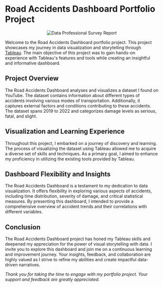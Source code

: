 # Road Accidents Dashboard Portfolio Project
<div align="center">
  <img src="https://github.com/HuyDinh-CM/Road_Accident_Dashboard/assets/132796601/b51793cd-1226-44ea-9557-d84221136d74" alt="Data Professional Survey Report">
</div>

Welcome to the Road Accidents Dashboard portfolio project. This project showcases my journey in data visualization and storytelling through [Tableau](https://public.tableau.com/shared/J2RDJRTGG?:display_count=n&:origin=viz_share_link). The main objective of this project was to gain hands-on experience with Tableau's features and tools while creating an insightful and informative dashboard.

## Project Overview
The Road Accidents Dashboard analyses and visualizes a dataset I found on YouTube. The dataset contains information about different types of accidents involving various modes of transportation. Additionally, it captures external factors and conditions contributing to these accidents. The dataset spans 2019 to 2022 and categorizes damage levels as serious, fatal, and slight.

## Visualization and Learning Experience
Throughout this project, I embarked on a journey of discovery and learning. The process of visualizing the dataset using Tableau allowed me to acquire a diverse set of skills and techniques. As a primary goal, I aimed to enhance my proficiency in utilizing the existing tools provided by Tableau.
## Dashboard Flexibility and Insights
The Road Accidents Dashboard is a testament to my dedication to data visualization. It offers flexibility in exploring various aspects of accidents, including time distribution, severity of damage, and critical statistical measures. By presenting this dashboard, I intended to provide a comprehensive overview of accident trends and their correlations with different variables.

## Conclusion
The Road Accidents Dashboard project has honed my Tableau skills and deepened my appreciation for the power of visual storytelling with data. I invite you to explore this dashboard and join me on a continuous learning and improvement journey. Your insights, feedback, and collaboration are highly valued as I strive to refine my abilities and create impactful data-driven narratives.

*Thank you for taking the time to engage with my portfolio project. Your support and feedback are greatly appreciated.*

